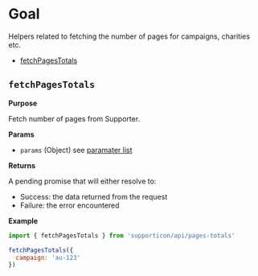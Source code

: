 # Goal

Helpers related to fetching the number of pages for campaigns, charities etc.

- [fetchPagesTotals](#fetchpagestotals)


## `fetchPagesTotals`

**Purpose**

Fetch number of pages from Supporter.

**Params**

- `params` (Object) see [paramater list](../readme.md#availableparameters)

**Returns**

A pending promise that will either resolve to:

- Success: the data returned from the request
- Failure: the error encountered

**Example**

```javascript
import { fetchPagesTotals } from 'supporticon/api/pages-totals'

fetchPagesTotals({
  campaign: 'au-123'
})
```
